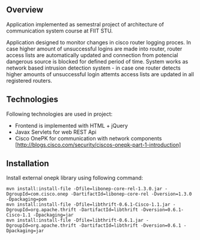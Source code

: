 ## Overview
Application implemented as semestral project of architecture of communication system course at FIIT STU.

Application designed to monitor changes in cisco router logging proces. In case higher amount of unsuccessful logins are made into router, router access lists are automatically updated and connection from potencial dangerous source is blocked for defined period of time. System works as network based intrusion detection system - in case one router detects higher amounts of unsuccessful login attemts access lists are updated in all registered routers.

## Technologies
Following technologies are used in project:
* Frontend is implemented with HTML + jQuery
* Javax Servlets for web REST Api
* Cisco OnePK for communication with network components [http://blogs.cisco.com/security/ciscos-onepk-part-1-introduction]

## Installation
Install external onepk library using following command:
```
mvn install:install-file -Dfile=libonep-core-rel-1.3.0.jar -DgroupId=com.cisco.onep -DartifactId=libonep-core-rel -Dversion=1.3.0 -Dpackaging=pom
mvn install:install-file -Dfile=libthrift-0.6.1-Cisco-1.1.jar -DgroupId=org.apache.thrift -DartifactId=libthrift -Dversion=0.6.1-Cisco-1.1 -Dpackaging=jar
mvn install:install-file -Dfile=libthrift-0.6.1.jar -DgroupId=org.apache.thrift -DartifactId=libthrift -Dversion=0.6.1 -Dpackaging=jar
```
